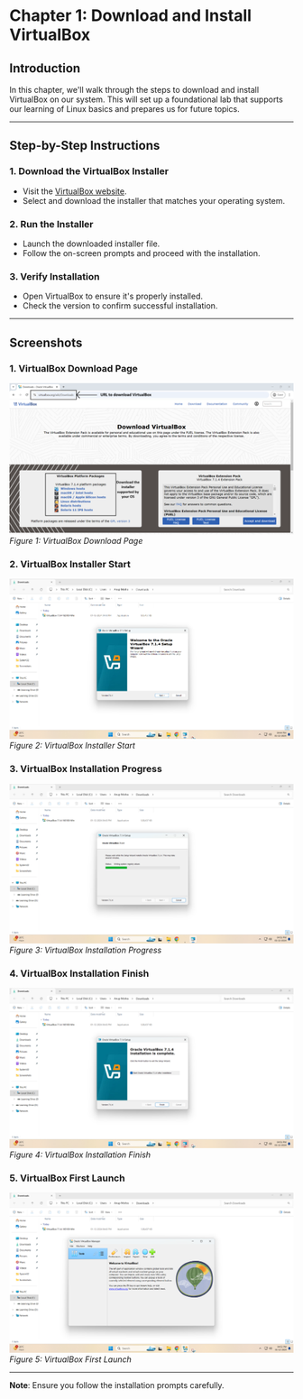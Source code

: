 # Chapter 1: Download and Install VirtualBox

## Introduction
In this chapter, we'll walk through the steps to download and install VirtualBox on our system. This will set up a foundational lab that supports our learning of Linux basics and prepares us for future topics.

---

## Step-by-Step Instructions

### 1. Download the VirtualBox Installer
- Visit the [VirtualBox website](https://www.virtualbox.org/wiki/Downloads).
- Select and download the installer that matches your operating system.

### 2. Run the Installer
- Launch the downloaded installer file.
- Follow the on-screen prompts and proceed with the installation.

### 3. Verify Installation
- Open VirtualBox to ensure it's properly installed.
- Check the version to confirm successful installation.

---

## Screenshots

### 1. VirtualBox Download Page
![VirtualBox Download Page](screenshots/01-virtualbox-download-page.png)  
*Figure 1: VirtualBox Download Page*

### 2. VirtualBox Installer Start
![VirtualBox Installer Start](screenshots/02-virtualbox-installer-start.png)  
*Figure 2: VirtualBox Installer Start*

### 3. VirtualBox Installation Progress
![VirtualBox Installation Progress](screenshots/03-virtualbox-installation-progress.png)  
*Figure 3: VirtualBox Installation Progress*

### 4. VirtualBox Installation Finish
![VirtualBox Installation Finish](screenshots/04-virtualbox-installation-finish.png)  
*Figure 4: VirtualBox Installation Finish*

### 5. VirtualBox First Launch
![VirtualBox First Launch](screenshots/05-virtualbox-first-launch.png)  
*Figure 5: VirtualBox First Launch*

---

**Note**: Ensure you follow the installation prompts carefully.
